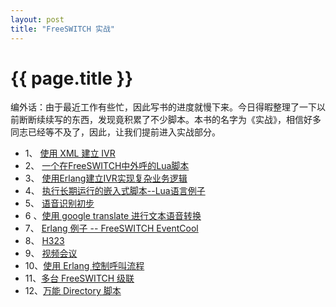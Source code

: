 ```yaml
---
layout: post
title: "FreeSWITCH 实战"
---
```


# {{ page.title }}

编外话：由于最近工作有些忙，因此写书的进度就慢下来。今日得暇整理了一下以前断断续续写的东西，发现竟积累了不少脚本。本书的名字为《实战》，相信好多同志已经等不及了，因此，让我们提前进入实战部分。

* 1、 [使用 XML 建立 IVR](/blog/past/2010/3/21/yong-freeswitchshi-xian-ivr/)
* 2、 [一个在FreeSWITCH中外呼的Lua脚本](http://www.dujinfang.com/past/2010/3/13/yi-ge-zai-freeswitchzhong-wai-hu-de-luajiao-ben/)
* 3、 [使用Erlang建立IVR实现复杂业务逻辑](/blog/past/2010/4/26/shi-yong-erlangjian-li-ivrshi-xian-fu-za-ye-wu-luo-ji/)
* 4、 [执行长期运行的嵌入式脚本--Lua语言例子](http://www.dujinfang.com/past/2010/3/13/zai-freeswitchzhong-zhi-xing-chang-qi-yun-xing-de-qian-ru-shi-jiao-ben-luayu-yan-li-zi/)
* 5、 [语音识别初步](http://www.dujinfang.com/past/2010/9/6/ye-tan-freeswitch-zhong-yu-yin-shi-bie/)
* 6 、[使用 google translate 进行文本语音转换](http://www.dujinfang.com/past/2010/10/27/zai-freeswitch-zhong-shi-yong-google-translate-jin-xing-wen-ben-yu-yin-zhuan-huan/)
* 7、 [Erlang 例子 -- FreeSWITCH EventCool](http://www.dujinfang.com/past/2010/12/9/freeswitch-eventcool/)
* 8、 [H323](http://www.dujinfang.com/past/2011/3/28/freeswitch-yu-h323/)
* 9、 [视频会议](http://www.dujinfang.com/past/2011/4/24/ce-shi-freeswitch-shi-pin-hui-yi/)
* 10、[使用 Erlang 控制呼叫流程](/blog/past/2011/11/10/shi-yong-erlang-kong-zhi-hu-jiao-liu-cheng/)
* 11、[多台 FreeSWITCH 级联](/blog/past/2012/3/28/duo-tai-freeswitch-fu-wu-qi-ji-lian/)
* 12、[万能 Directory 脚本](/blog/past/2011/7/16/wan-neng-freeswitch-directory-jiao-ben/)

